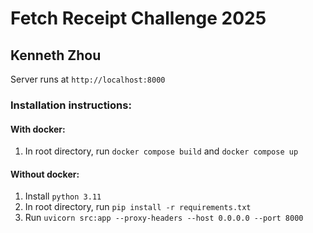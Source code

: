 # Fetch Receipt Challenge 2025
## Kenneth Zhou

Server runs at `http://localhost:8000`

### Installation instructions: 

#### With docker:
1. In root directory, run `docker compose build` and `docker compose up`

#### Without docker: 
1. Install `python 3.11`
2. In root directory, run `pip install -r requirements.txt`
3. Run `uvicorn src:app --proxy-headers --host 0.0.0.0 --port 8000`